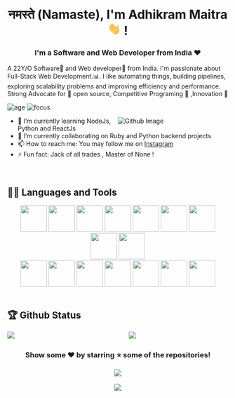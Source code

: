 ![]()
<h1 align="center"> नमस्ते (Namaste), I'm Adhikram Maitra <img src="https://raw.githubusercontent.com/ABSphreak/ABSphreak/master/gifs/Hi.gif" width="30px"> ! </h1>

<h3 align="center">I'm a Software and Web Developer from India ❤</h3>
  
A 22Y/O Software🌈 and Web developer🎯 from India. I'm passionate about Full-Stack Web Development.:bar_chart:. I like automating things, building pipelines, exploring scalability problems and improving efficiency and performance. Strong Advocate for 📜 open source, Competitive Programing 🚀 ,Innovation :robot: 


![age](https://img.shields.io/badge/-22-brightgreen)
![focus](https://img.shields.io/badge/focus-FullStack-brightgreen)


<img width="50%" align="right" alt="Github Image" src="https://raw.githubusercontent.com/onimur/.github/master/.resources/git-header.svg" />

- 🌱 I’m currently learning NodeJs, Python and ReactJs
- 👯 I’m currently  collaborating on Ruby and Python backend projects 
- 📫 How to reach me: You may follow me on [Instagram](https://www.instagram.com/_the.odist_) 
- ⚡ Fun fact: Jack of all trades , Master of None ! 
<br />


## 👨‍💻 Languages and Tools

<div align="center">
  
<img src="https://?logos/c++.png?raw=true" height="60" width="60">
<img src="https://?logos/python.png?raw=true" height="60" width="60">
<img src="https://?logos/JS.png?raw=true" height="60" width="60">
<img src="https://cdn.iconscout.com/icon/free/png-512/node-js-1174925.png" height="60" width="60">
<img src="https://?logos/next.png?raw=true" height="60" width="60">
<img src="https://?logos/css.png?raw=true" height="60" width="60">
<img src="https://?logos/html.png?raw=true" height="60" width="60">
<img src="https://?logos/django.jpg?raw=true" height="60" width="60">
<img src="https://img.icons8.com/color/452/mongodb.png" height="60" width="60">

<br>

<img src="https://?logos/react.png?raw=true" height="60" width="60">
<img src="https://?logos/php.png?raw=true" height="60" width="60">
<img src="https://?logos/sql.png?raw=true" height="60" width="60">
<img src="https://?logos/postgres.png?raw=true" height="60" width="60">
<img src="https://?logos/git.png?raw=true" height="60" width="60">
<img src="https://?logos/vs.png?raw=true" height="60" width="60">
<img src="https://?logos/bootstrap.png?raw=true" height="60" width="60">
</div>

<br >

## 🏆 Github Status

<img  src="https://github-readme-stats.vercel.app/api?username=Adhikram&show_icons=true&hide_border=true&theme=dark" width="45%" align="right" >

<img  src="https://github-readme-streak-stats.herokuapp.com/?user=Adhikram&theme=dark" width="45%" >

<br>

<div align="center">


### Show some ❤️ by starring ⭐ some of the repositories!


[<img src="https://img.shields.io/badge/linkedin-%230077B5.svg?&style=for-the-badge&logo=linkedin&logoColor=white">](https://www.linkedin.com/in/adhikram-maitra)

[<img src="https://img.shields.io/badge/Portfolio-%23000000.svg?&style=for-the-badge">](https://adhikram-maitra-portfolio.netlify.app/)


</div>






